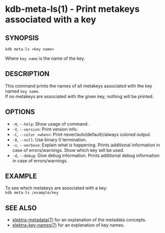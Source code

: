 # kdb-meta-ls(1) - Print metakeys associated with a key

## SYNOPSIS

`kdb meta-ls <key name>`

Where `key name` is the name of the key.

## DESCRIPTION

This command prints the names of all metakeys associated with the key named `key name`.<br>
If no metakeys are associated with the given key, nothing will be printed.<br>

## OPTIONS

- `-H`, `--help`:
  Show usage of command.
- `-V`, `--version`:
  Print version info.
- `-C`, `--color <when>`:
  Print never/auto(default)/always colored output.
- `-0`, `--null`:
  Use binary 0 termination.
- `-v`, `--verbose`:
  Explain what is happening. Prints additional information in case of errors/warnings. Show which key will be used.
- `-d`, `--debug`:
  Give debug information. Prints additional debug information in case of errors/warnings.

## EXAMPLE

To see which metakeys are associated with a key:<br>
`kdb meta-ls /example/key`

## SEE ALSO

- [elektra-metadata(7)](elektra-metadata.md) for an explanation of the metadata concepts.
- [elektra-key-names(7)](elektra-key-names.md) for an explanation of key names.
